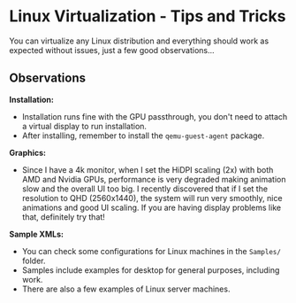 # Linux Virtualization - Tips and Tricks

You can virtualize any Linux distribution and everything should work as expected without issues, just a few good observations...

## Observations

**Installation:**

- Installation runs fine with the GPU passthrough, you don't need to attach a virtual display to run installation.
- After installing, remember to install the ``qemu-guest-agent`` package.

**Graphics:**

- Since I have a 4k monitor, when I set the HiDPI scaling (2x) with both AMD and Nvidia GPUs, performance is very degraded making animation slow and the overall UI too big. I recently discovered that if I set the resolution to QHD (2560x1440), the system will run very smoothly, nice animations and good UI scaling. If you are having display problems like that, definitely try that!

**Sample XMLs:**

- You can check some configurations for Linux machines in the ``Samples/`` folder.
- Samples include examples for desktop for general purposes, including work.
- There are also a few examples of Linux server machines.